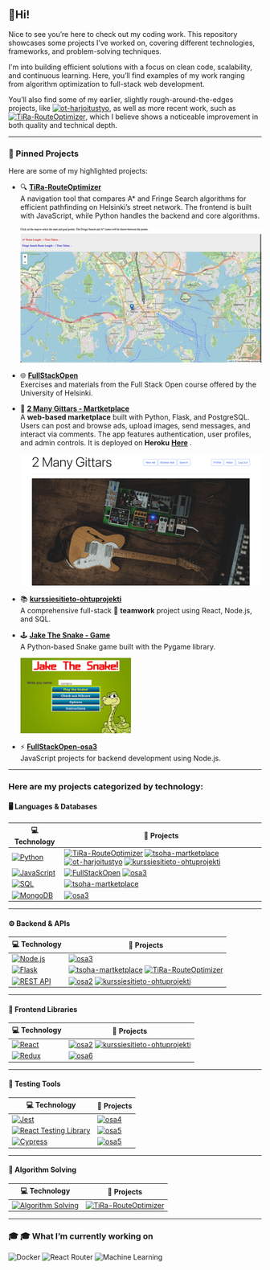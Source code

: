 
## 👋Hi! 

Nice to see you’re here to check out my coding work. This repository showcases some projects I’ve worked on, covering different technologies, frameworks, and problem-solving techniques.

I'm into building efficient solutions with a focus on clean code, scalability, and continuous learning. Here, you’ll find examples of my work ranging from algorithm optimization to full-stack web development. 

You’ll also find some of my earlier, slightly rough-around-the-edges projects, like [![ot-harjoitustyo](https://img.shields.io/static/v1?label=&message=ot-harjoitustyo&color=000000&logo=github&logoColor=FFFFFF)](https://github.com/sampsaoinonen/ot-harjoitustyo), as well as more recent work, such as [![TiRa-RouteOptimizer](https://img.shields.io/static/v1?label=&message=TiRa-RouteOptimizer&color=000000&logo=github&logoColor=FFFFFF)](https://github.com/sampsaoinonen/TiRa-RouteOptimizer), which I believe shows a noticeable improvement in both quality and technical depth. 
___
### 📌 Pinned Projects

Here are some of my highlighted projects:

- 🔍 [**TiRa-RouteOptimizer**](https://github.com/sampsaoinonen/TiRa-RouteOptimizer)  
  A navigation tool that compares A* and Fringe Search algorithms for efficient pathfinding on Helsinki’s street network. The frontend is built with JavaScript, while Python handles the backend and core algorithms.
  
	![Animated gif](https://github.com/sampsaoinonen/TiRa-RouteOptimizer/blob/main/documentation/images/using_the_app.gif?raw=true)

- 🌐 [**FullStackOpen**](https://github.com/sampsaoinonen/FullStackOpen)  
  Exercises and materials from the Full Stack Open course offered by the University of Helsinki.

- 🛒 [**2 Many Gittars - Martketplace**](https://github.com/sampsaoinonen/tsoha-martketplace)  
  A **web-based marketplace** built with Python, Flask, and PostgreSQL. Users can post and browse ads, upload images, send messages, and interact via comments. The app features authentication, user profiles, and admin controls. It is deployed on **Heroku** [**Here**](https://tsoha-2manygittars-332c1b1f9ef8.herokuapp.com/) .

	 ![Animated gif](https://github.com/sampsaoinonen/tsoha-martketplace/blob/main/screenshots/animated.gif?raw=true)

- 📚 [**kurssiesitieto-ohtuprojekti**](https://github.com/Kurssiesitieto/kurssiesitieto-ohtuprojekti)  
  A comprehensive full-stack 🔴 **teamwork** project using React, Node.js, and SQL.

- 🕹️ [**Jake The Snake - Game**](https://github.com/sampsaoinonen/ot-harjoitustyo)  
  A Python-based Snake game built with the Pygame library.
  
	<img src="https://github.com/sampsaoinonen/ot-harjoitustyo/blob/master/dokumentaatio/aloitus.jpg?raw=true" width="220" height="150">

- ⚡ [**FullStackOpen-osa3**](https://github.com/sampsaoinonen/FullStackOpen-osa3)  
  JavaScript projects for backend development using Node.js.
___
### Here are my projects categorized by technology:

#### 🖥️ Languages & Databases
| 💻 **Technology** | 🚀 **Projects** |
| - | - |
| [![Python](https://img.shields.io/static/v1?label=&message=Python&color=3776AB&logo=Python&logoColor=FFFFFF)](https://www.python.org/) | [![TiRa-RouteOptimizer](https://img.shields.io/static/v1?label=&message=TiRa-RouteOptimizer&color=000000&logo=github&logoColor=FFFFFF)](https://github.com/sampsaoinonen/TiRa-RouteOptimizer) [![tsoha-martketplace](https://img.shields.io/static/v1?label=&message=tsoha-martketplace&color=000000&logo=github&logoColor=FFFFFF)](https://github.com/sampsaoinonen/tsoha-martketplace) [![ot-harjoitustyo](https://img.shields.io/static/v1?label=&message=ot-harjoitustyo&color=000000&logo=github&logoColor=FFFFFF)](https://github.com/sampsaoinonen/ot-harjoitustyo) [![kurssiesitieto-ohtuprojekti](https://img.shields.io/static/v1?label=&message=kurssiesitieto-ohtuprojekti&color=FF0000&logo=github&logoColor=FFFFFF)](https://github.com/Kurssiesitieto/kurssiesitieto-ohtuprojekti) |
| [![JavaScript](https://img.shields.io/static/v1?label=&message=JavaScript&color=F7DF1E&logo=JavaScript&logoColor=FFFFFF)](https://javascript.info/) | [![FullStackOpen](https://img.shields.io/static/v1?label=&message=FullStackOpen&color=000000&logo=github&logoColor=FFFFFF)](https://github.com/sampsaoinonen/FullStackOpen) [![osa3](https://img.shields.io/static/v1?label=&message=FullStackOpen-osa3&color=000000&logo=github&logoColor=FFFFFF)](https://github.com/sampsaoinonen/FullStackOpen-osa3) |
| [![SQL](https://img.shields.io/static/v1?label=&message=SQL&color=336791&logo=PostgreSQL&logoColor=FFFFFF)](https://www.postgresql.org/) | [![tsoha-martketplace](https://img.shields.io/static/v1?label=&message=tsoha-martketplace&color=000000&logo=github&logoColor=FFFFFF)](https://github.com/sampsaoinonen/tsoha-martketplace) |
| [![MongoDB](https://img.shields.io/static/v1?label=&message=MongoDB&color=47A248&logo=MongoDB&logoColor=FFFFFF)](https://www.mongodb.com/) | [![osa3](https://img.shields.io/static/v1?label=&message=FullStackOpen-osa3&color=000000&logo=github&logoColor=FFFFFF)](https://github.com/sampsaoinonen/FullStackOpen-osa3) |

---

#### ⚙️ Backend & APIs
| 💻 **Technology** | 🚀 **Projects** |
| - | - |
| [![Node.js](https://img.shields.io/static/v1?label=&message=Node.js&color=339933&logo=Node.js&logoColor=FFFFFF)](https://nodejs.org/en/) | [![osa3](https://img.shields.io/static/v1?label=&message=FullStackOpen-osa3&color=000000&logo=github&logoColor=FFFFFF)](https://github.com/sampsaoinonen/FullStackOpen-osa3) |
| [![Flask](https://img.shields.io/static/v1?label=&message=Flask&color=000000&logo=Flask&logoColor=FFFFFF)](https://flask.palletsprojects.com/en/2.1.x/) | [![tsoha-martketplace](https://img.shields.io/static/v1?label=&message=tsoha-martketplace&color=000000&logo=github&logoColor=FFFFFF)](https://github.com/sampsaoinonen/tsoha-martketplace) [![TiRa-RouteOptimizer](https://img.shields.io/static/v1?label=&message=TiRa-RouteOptimizer&color=000000&logo=github&logoColor=FFFFFF)](https://github.com/sampsaoinonen/TiRa-RouteOptimizer) |
| [![REST API](https://img.shields.io/static/v1?label=&message=REST%20API&color=0052CC&logo=api&logoColor=FFFFFF)](https://restfulapi.net/) | [![osa2](https://img.shields.io/static/v1?label=&message=FullStackOpen-osa2&color=000000&logo=github&logoColor=FFFFFF)](https://github.com/sampsaoinonen/FullStackOpen/tree/main/osa2) [![kurssiesitieto-ohtuprojekti](https://img.shields.io/static/v1?label=&message=kurssiesitieto-ohtuprojekti&color=FF0000&logo=github&logoColor=FFFFFF)](https://github.com/Kurssiesitieto/kurssiesitieto-ohtuprojekti) |

---

#### 🎨 Frontend Libraries
| 💻 **Technology** | 🚀 **Projects** |
| - | - |
| [![React](https://img.shields.io/static/v1?label=&message=React&color=61DAFB&logo=React&logoColor=FFFFFF)](https://reactjs.org/) | [![osa2](https://img.shields.io/static/v1?label=&message=FullStackOpen-osa2&color=000000&logo=github&logoColor=FFFFFF)](https://github.com/sampsaoinonen/FullStackOpen/tree/main/osa2) [![kurssiesitieto-ohtuprojekti](https://img.shields.io/static/v1?label=&message=kurssiesitieto-ohtuprojekti&color=FF0000&logo=github&logoColor=FFFFFF)](https://github.com/Kurssiesitieto/kurssiesitieto-ohtuprojekti) |
| [![Redux](https://img.shields.io/static/v1?label=&message=Redux&color=764ABC&logo=Redux&logoColor=FFFFFF)](https://redux.js.org/) | [![osa6](https://img.shields.io/static/v1?label=&message=FullStackOpen-osa6&color=000000&logo=github&logoColor=FFFFFF)](https://github.com/sampsaoinonen/FullStackOpen/tree/main/osa6) |

---

#### 🧪 Testing Tools
| 💻 **Technology** | 🚀 **Projects** |
| - | - |
| [![Jest](https://img.shields.io/static/v1?label=&message=Jest&color=C21325&logo=Jest&logoColor=FFFFFF)](https://jestjs.io/) | [![osa4](https://img.shields.io/static/v1?label=&message=FullStackOpen-osa4&color=000000&logo=github&logoColor=FFFFFF)](https://github.com/sampsaoinonen/FullStackOpen/tree/main/osa4) |
| [![React Testing Library](https://img.shields.io/static/v1?label=&message=React%20Testing%20Library&color=E33332&logo=testing-library&logoColor=FFFFFF)](https://testing-library.com/docs/react-testing-library/intro/) | [![osa5](https://img.shields.io/static/v1?label=&message=FullStackOpen-osa5&color=000000&logo=github&logoColor=FFFFFF)](https://github.com/sampsaoinonen/FullStackOpen/tree/main/osa5) |
| [![Cypress](https://img.shields.io/static/v1?label=&message=Cypress&color=17202C&logo=Cypress&logoColor=FFFFFF)](https://www.cypress.io/) | [![osa5](https://img.shields.io/static/v1?label=&message=FullStackOpen-osa5&color=000000&logo=github&logoColor=FFFFFF)](https://github.com/sampsaoinonen/FullStackOpen/tree/main/osa5) |


---

#### 🔢 Algorithm Solving
| 💻 **Technology** | 🚀 **Projects** |
| - | - |
| [![Algorithm Solving](https://img.shields.io/static/v1?label=&message=Algorithm%20Solving&color=FFA116&logo=Codeforces&logoColor=FFFFFF)](https://codeforces.com/) | [![TiRa-RouteOptimizer](https://img.shields.io/static/v1?label=&message=TiRa-RouteOptimizer&color=000000&logo=github&logoColor=FFFFFF)](https://github.com/sampsaoinonen/TiRa-RouteOptimizer) |


---

### 🎓 🎓 What I’m currently working on

![Docker](https://img.shields.io/static/v1?label=&message=Docker&color=2496ED&logo=docker&logoColor=FFFFFF)
![React Router](https://img.shields.io/static/v1?label=&message=React%20Router&color=CA4245&logo=reactrouter&logoColor=FFFFFF)
![Machine Learning](https://img.shields.io/static/v1?label=&message=Matchematics%20For%20Machine%20Learning&color=F7931E&logo=python&logoColor=FFFFFF)
